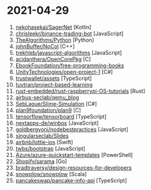 # 2021-04-29

1. [nekohasekai/SagerNet](https://github.com/nekohasekai/SagerNet "The universal proxy toolchain for Android.") [Kotlin]
2. [chrisleekr/binance-trading-bot](https://github.com/chrisleekr/binance-trading-bot "Automated Binance trading bot - Buy low/Sell high with stop loss limit/Trade multiple cryptocurrencies") [JavaScript]
3. [TheAlgorithms/Python](https://github.com/TheAlgorithms/Python "All Algorithms implemented in Python") [Python]
4. [johnBuffer/NoCol](https://github.com/johnBuffer/NoCol "Trajectories finder") [C++]
5. [trekhleb/javascript-algorithms](https://github.com/trekhleb/javascript-algorithms "📝 Algorithms and data structures implemented in JavaScript with explanations and links to further readings") [JavaScript]
6. [acidanthera/OpenCorePkg](https://github.com/acidanthera/OpenCorePkg "OpenCore bootloader") [C]
7. [EbookFoundation/free-programming-books](https://github.com/EbookFoundation/free-programming-books "📚 Freely available programming books") 
8. [UnityTechnologies/open-project-1](https://github.com/UnityTechnologies/open-project-1 "Unity Open Project #1: Chop Chop") [C#]
9. [trustwallet/assets](https://github.com/trustwallet/assets "A comprehensive, up-to-date collection of information about several thousands (!) of crypto tokens.") [TypeScript]
10. [tuvtran/project-based-learning](https://github.com/tuvtran/project-based-learning "Curated list of project-based tutorials") 
11. [rust-embedded/rust-raspberrypi-OS-tutorials](https://github.com/rust-embedded/rust-raspberrypi-OS-tutorials "📚 Learn to write an embedded OS in Rust 🦀") [Rust]
12. [airbus-seclab/qemu_blog](https://github.com/airbus-seclab/qemu_blog "A series of posts about QEMU internals") 
13. [SebLague/Slime-Simulation](https://github.com/SebLague/Slime-Simulation "") [C#]
14. [plan9foundation/plan9](https://github.com/plan9foundation/plan9 "Plan 9 History, from 1992-09-21 to 2015-01-10.") [C]
15. [tensorflow/tensorboard](https://github.com/tensorflow/tensorboard "TensorFlow's Visualization Toolkit") [TypeScript]
16. [nextapps-de/winbox](https://github.com/nextapps-de/winbox "WinBox is a professional HTML5 window manager for the web: lightweight, outstanding performance, no dependencies, fully customizable, open source!") [JavaScript]
17. [goldbergyoni/nodebestpractices](https://github.com/goldbergyoni/nodebestpractices "✅ The Node.js best practices list (April 2021)") [JavaScript]
18. [singularseclab/Slides](https://github.com/singularseclab/Slides "A collection of slides from Singular Security Lab.") 
19. [airbnb/lottie-ios](https://github.com/airbnb/lottie-ios "An iOS library to natively render After Effects vector animations") [Swift]
20. [twbs/bootstrap](https://github.com/twbs/bootstrap "The most popular HTML, CSS, and JavaScript framework for developing responsive, mobile first projects on the web.") [JavaScript]
21. [Azure/azure-quickstart-templates](https://github.com/Azure/azure-quickstart-templates "Azure Quickstart Templates") [PowerShell]
22. [Shopify/sarama](https://github.com/Shopify/sarama "Sarama is a Go library for Apache Kafka 0.8, and up.") [Go]
23. [bradtraversy/design-resources-for-developers](https://github.com/bradtraversy/design-resources-for-developers "Curated list of design and UI resources from stock photos, web templates, CSS frameworks, UI libraries, tools and much more") 
24. [snowplow/snowplow](https://github.com/snowplow/snowplow "The enterprise-grade behavioral data engine (web, mobile, server-side, webhooks), running cloud-natively on AWS and GCP") [Scala]
25. [pancakeswap/pancake-info-api](https://github.com/pancakeswap/pancake-info-api "Serverless API implementation for PancakeSwap on-chain data query.") [TypeScript]
